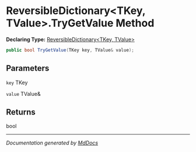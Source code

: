 ﻿# ReversibleDictionary\<TKey, TValue\>.TryGetValue Method

**Declaring Type:** [ReversibleDictionary\<TKey, TValue\>](../index.md)

```csharp
public bool TryGetValue(TKey key, TValue& value);
```

## Parameters

`key`  TKey

`value`  TValue&

## Returns

bool

___

*Documentation generated by [MdDocs](https://github.com/ap0llo/mddocs)*
